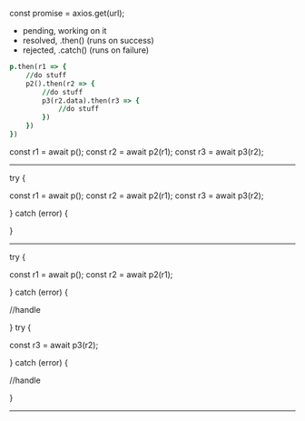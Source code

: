 const promise = axios.get(url);

- pending, working on it
- resolved, .then() (runs on success)
- rejected, .catch() (runs on failure)

```j
p.then(r1 => {
    //do stuff
    p2().then(r2 => {
        //do stuff
        p3(r2.data).then(r3 => {
            //do stuff
        })
    })
})
```

const r1 = await p();
const r2 = await p2(r1);
const r3 = await p3(r2);

---

try {

const r1 = await p();
const r2 = await p2(r1);
const r3 = await p3(r2);

} catch (error) {

}

---

try {

const r1 = await p();
const r2 = await p2(r1);

} catch (error) {

//handle

}
try {

const r3 = await p3(r2);

} catch (error) {

//handle

}

---
